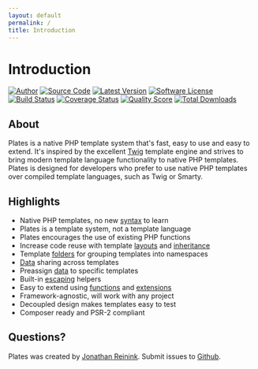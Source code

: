 ```yaml
---
layout: default
permalink: /
title: Introduction
---
```


Introduction
============

[![Author](http://img.shields.io/badge/author-@reinink-blue.svg?style=flat-square)](https://twitter.com/reinink)
[![Source Code](http://img.shields.io/badge/source-league/plates-blue.svg?style=flat-square)](https://github.com/thephpleague/plates)
[![Latest Version](https://img.shields.io/github/release/thephpleague/plates.svg?style=flat-square)](https://github.com/thephpleague/plates/releases)
[![Software License](https://img.shields.io/badge/license-MIT-brightgreen.svg?style=flat-square)](https://github.com/thephpleague/plates/blob/master/LICENSE)<br />
[![Build Status](https://img.shields.io/travis/thephpleague/plates/master.svg?style=flat-square)](https://travis-ci.org/thephpleague/plates)
[![Coverage Status](https://img.shields.io/scrutinizer/coverage/g/thephpleague/plates.svg?style=flat-square)](https://scrutinizer-ci.com/g/thephpleague/plates/code-structure)
[![Quality Score](https://img.shields.io/scrutinizer/g/thephpleague/plates.svg?style=flat-square)](https://scrutinizer-ci.com/g/thephpleague/plates)
[![Total Downloads](https://img.shields.io/packagist/dt/league/plates.svg?style=flat-square)](https://packagist.org/packages/league/plates)

## About

Plates is a native PHP template system that's fast, easy to use and easy to extend. It's inspired by the excellent [Twig](http://twig.sensiolabs.org/) template engine and strives to bring modern template language functionality to native PHP templates. Plates is designed for developers who prefer to use native PHP templates over compiled template languages, such as Twig or Smarty.

## Highlights

- Native PHP templates, no new [syntax](/templates/syntax/) to learn
- Plates is a template system, not a template language
- Plates encourages the use of existing PHP functions
- Increase code reuse with template [layouts](/templates/layouts/) and [inheritance](/templates/inheritance/)
- Template [folders](/engine/folders/) for grouping templates into namespaces
- [Data](/templates/data/#preassigned-and-shared-data) sharing across templates
- Preassign [data](/templates/data/#preassigned-and-shared-data) to specific templates
- Built-in [escaping](/templates/escaping/) helpers
- Easy to extend using [functions](/engine/functions/) and [extensions](/engine/extensions/)
- Framework-agnostic, will work with any project
- Decoupled design makes templates easy to test
- Composer ready and PSR-2 compliant

## Questions?

Plates was created by [Jonathan Reinink](https://twitter.com/reinink). Submit issues to [Github](https://github.com/thephpleague/plates/issues).
